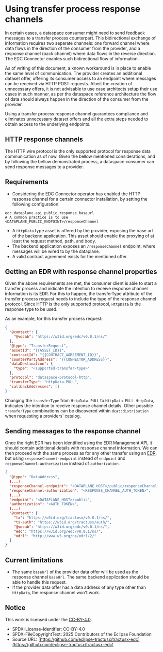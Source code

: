 # Using transfer process response channels

In certain cases, a dataspace consumer might need to send feedback messages to a transfer process counterpart.
This bidirectional exchange of information requires two separate channels: one forward channel where data flows in the
direction of the consumer from the provider, and a response channel (back channel) where data flows in the reverse
direction.
The EDC Connector enables such bidirectional flow of information.

As of writing of this document, a known workaround is in place to enable the same level of communication. The provider
creates an additional dataset offer, offering its consumer access to an endpoint where messages can be received via HTTP
POST requests. Albeit the creation of unnecessary offers, it is not advisable to use case architects setup their use
cases in such manner, as per the dataspace reference architecture the flow of data should always happen in the direction
of the consumer from the provider.

Using a transfer process response channel guarantees compliance and eliminates unnecessary dataset offers and all the
extra steps needed to obtain access to the underlying endpoints.

## HTTP response channels

The HTTP wire protocol is the only supported protocol for response data communication as of now. Given the bellow
mentioned considerations, and by following the bellow demonstrated process, a dataspace consumer can send response
messages to a provider.

## Requirements

- Considering the EDC Connector operator has enabled the HTTP response channel for a certain connector installation, by
  setting the following configuration:

```
edc.dataplane.api.public.response.baseurl
# A common practice is to use <DATAPLANE_PUBLIC_ENDPOINT>/responseChannel
```

- A `HttpData` type asset is offered by the provider, exposing the base url of the backend application. This asset
  should enable the proxying of at least the request method, path, and body.
- The backend application exposes an `/responseChannel` endpoint, where messages will be wired to by the dataplane.
- A valid contract agreement exists for the mentioned offer.

## Getting an EDR with response channel properties

Given the above requirements are met, the consumer client is able to start a transfer process and indicate the intention
to receive response channel information is its EDR. For this to happen, the transferType attribute of the transfer
process request needs to include the type of the response channel protocol. Since HTTP is the only supported protocol,
`HttpData` is the response type to be used.

As an example, for this transfer process request:

```json
{
  "@context": {
    "@vocab": "https://w3id.org/edc/v0.0.1/ns/"
  },
  "@type": "TransferRequest",
  "assetId": "{{ASSET_ID}}",
  "contractId": "{{CONTRACT_AGREEMENT_ID}}",
  "counterPartyAddress": "{{CONNECTOR_ADDRESS}}",
  "dataDestination": {
    "type": "<supported-transfer-type>"
  },
  "protocol": "dataspace-protocol-http",
  "transferType": "HttpData-PULL",
  "callbackAddresses": []
}
```

Changing the `transferType` from `HttpData-PULL` to `HttpData-PULL-HttpData`, indicates the intention to receive
response channel details. Other possible `transferType` combinations can be discovered within `dcat:distribution`
when requesting a providers' catalog.

## Sending messages to the response channel

Once the right EDR has been identified using the EDR Management API, it should contain additional details with response
channel information. We can then proceed with the same process as for any other transfer using an [EDR](07_edrs.md), but
using `responseChannel-endpoint` instead of `endpoint` and `responseChannel-authorization` instead of `authorization`.

```json
{
  "@type": "DataAddress",
  (...)
  "responseChannel-endpoint": "<DATAPLANE_HOST>/public/responseChannel",
  "responseChannel-authorization": "<RESPONSE_CHANNEL_AUTH_TOKEN>",
  (...)
  "endpoint": "<DATAPLANE_HOST>/public",
  "authorization": "<AUTH_TOKEN>",
  (...)
  "@context": {
    "tx": "https://w3id.org/tractusx/v0.0.1/ns/",
    "tx-auth": "https://w3id.org/tractusx/auth/",
    "@vocab": "https://w3id.org/edc/v0.0.1/ns/",
    "edc": "https://w3id.org/edc/v0.0.1/ns/",
    "odrl": "http://www.w3.org/ns/odrl/2/"
  }
}
```

## Current limitations

- The same `baseUrl` of the provider data offer will be used as the response channel `baseUrl`. The same backend
  application should be able to handle this request.
- If the provider data offer has a data address of any type other than `HttpData`, the response channel won't work.

## Notice

This work is licensed under the [CC-BY-4.0](https://creativecommons.org/licenses/by/4.0/legalcode).

- SPDX-License-Identifier: CC-BY-4.0
- SPDX-FileCopyrightText: 2025 Contributors of the Eclipse Foundation
- Source URL: [https://github.com/eclipse-tractusx/tractusx-edc](https://github.com/eclipse-tractusx/tractusx-edc)